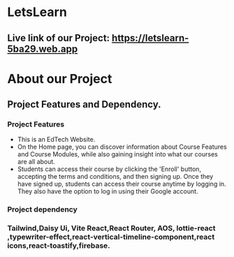 # LetsLearn

## Live link of our Project: https://letslearn-5ba29.web.app

# About our Project

## Project Features and Dependency.

### Project Features

- This is an EdTech Website.
- On the Home page, you can discover information about Course Features and Course Modules, while also gaining insight into what our courses are all about.
- Students can access their course by clicking the 'Enroll' button, accepting the terms and conditions, and then signing up. Once they have signed up, students can access their course anytime by logging in. They also have the option to log in using their Google account.


###  Project dependency
### Tailwind,Daisy Ui, Vite React,React Router, AOS, lottie-react ,typewriter-effect,react-vertical-timeline-component,react icons,react-toastify,firebase.

